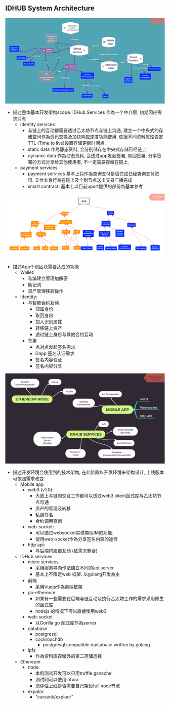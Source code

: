 ## IDHUB System Architecture

![img](assets/IDHub_services.png)

* 描述整体基本开发架构scope. IDHub Services 作為一个中介层. 初期因应需求只有
  * identity services
    * 与链上的互动都需要透过乙太坊节点与链上沟通, 建立一个中央式的存储空间作為资讯交换及加快响应速度功能使用. 依据不同资料属性设定TTL (Time to live)设置存储更新时间点.
    * static data 作為静态资料, 会分别储存在中央式存储已经链上.
    * dynamic data 作為动态资料, 会透过app发起签署, 取回签署, 分享签署的方式分享给其他使用者, 不一定需要存储在链上.
  * payment services
    * payment services 基本上只作為查询支付是否完成已经查询支付资讯. 支付本身行為在链上及个别节点送出交易广播完成
    * smart contract: 基本上以目前uport提供的部份為基本参考

![img](assets/App.png)

* 描述App个别区块需要达成的功能
  * Wallet:
    * 私讑建立管理加解密
    * 助记词
    * 资产管理移转操作
  * Identity:
    * 与智能合约互动
      * 部属身份
      * 取回身份
      * 加入识别属性
      * 转移链上资产
      * 透过链上身份与其他合约互动
    * 签署
      * 点对点发起签名需求
      * Dapp 签名认证需求
      * 签名内容验证
      * 签名内容分享

![img](assets/Dev_tool_set.png)

* 描述开发环境会使用到的技术架构, 在此阶段以开发环境来架构设计, 上线版本可依照需求改变
  * Mobile app
    * web3 (v1.0):
      * 大致上与链的交互工作都可以透过web3 client函式库与乙太坊节点沟通
      * 资产的管理及转移
      * 私讑签名
      * 合约调用查询
    * web-socket:
      * 可以透过websocket实做类似IM的功能.
      * 使用web-socket作為分享签名内容的途径
    * http api:
      * 与后端伺服器互动 (依需求整合)
  * IDHub services
    * micro services
      * 采用服务导向作法建立不同的api server
      * 基本上不限定web 框架. 以golang开发為主
    * 前端
      * 采用Vuejs作為前端框架
    * go-ethereum
      * 如果有一些需要在后端与链互动及执行乙太坊工作的需求采用原生的函式库
      * nodejs 的情况下可以直接使用web3
    * web-socket
      * 以Gorilla go 函式库作為server
    * database
      * postgresql
      * cockroachdb
        * postgresql compatible dastabase written by golang
    * ipfs
      * 作為资料库存储外的第二存储选择   
  * Ethereum
    * node:
      * 本机测试开发可以只用truffle ganache
      * 测试网可以使用infura
      * 须评估上线是否需要自己架设full node节点
    * expolor
      * "carsenk/exploer"
